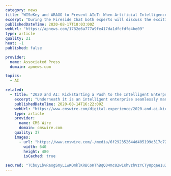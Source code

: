 ```yaml
---
category: news
title: "WISeKey and ARAGO to Present AIoT: When Artificial Intelligence Meets the Internet of Things"
excerpt: "During the Fireside Chat both experts will discuss the exciting benefits to be had from AIoT resulting from the groundbreaking combination of their industry leading products: ARAGO’s AI based Knowledge Automation and Data platform and WISeKey’s Cybersecurity and IoT technologies."
publishedDateTime: 2020-08-17T18:03:00Z
webUrl: "https://apnews.com/1782e6a777a9fe417da1dfcfdfe4be09"
type: article
quality: 21
heat: -1
published: false

provider:
  name: Associated Press
  domain: apnews.com

topics:
  - AI

related:
  - title: "2020 and AI: Kickstarting a Push to the Intelligent Enterprise"
    excerpt: "Underneath it is an intelligent enterprise seamlessly managing a global supply chain, autonomous warehouses and billions of data points that enable Amazon to deliver more than 2.5 billion packages per year."
    publishedDateTime: 2020-08-14T16:22:00Z
    webUrl: "https://www.cmswire.com/digital-experience/2020-and-ai-kickstarting-a-push-to-the-intelligent-enterprise/"
    type: article
    provider:
      name: CMS Wire
      domain: cmswire.com
    quality: 37
    images:
      - url: "https://www.cmswire.com/-/media/6f292352644d405199d317c72d57697a.ashx"
        width: 640
        height: 480
        isCached: true

secured: "TCbuyLbvRaogSmyL1wKOmklKRBCoKThBqQ04mc82w1KhvzhVzYCTyUpqae1u2Q7xh82oLXe94U4riAiCr7Tdg706nNbzKj3Zjo4i9Ayace6RMSTI9Q5qDw5QPxJA+QnbL5NubXng05kcSY0uGGUpPX9kioMpYrsc0rXamVcNn/vYH5ida3QlZpTaCBR3N4iS3xxiheBZXkwaUd8cjMob0xWLXWCvE4EsH6SbQFGOoCE9KtJVyxR+wwV5zJzGYLiu9q1acde4ZOCdNmYebExPX1jPF2jZHM0xmKoBbdDICC1LMGk3Awj7CKGv5MrWtee+MqIGJJdA5voPvuIFx0dLYQ==;hyVPz5JfgUSL9nPWSLhqMQ=="
---
```


